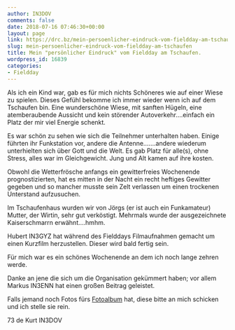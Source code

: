 ```yaml
---
author: IN3DOV
comments: false
date: 2018-07-16 07:46:30+00:00
layout: page
link: https://drc.bz/mein-persoenlicher-eindruck-vom-fieldday-am-tschaufen/
slug: mein-persoenlicher-eindruck-vom-fieldday-am-tschaufen
title: Mein "persönlicher Eindruck" vom Fieldday am Tschaufen.
wordpress_id: 16839
categories:
- Fieldday
---
```


Als ich ein Kind war, gab es für mich nichts Schöneres wie auf einer Wiese zu spielen. Dieses Gefühl bekomme ich immer wieder wenn ich auf dem Tschaufen bin. Eine wunderschöne Wiese, mit sanften Hügeln, eine atemberaubende Aussicht und kein störender Autoverkehr….einfach ein Platz der mir viel Energie schenkt.

Es war schön zu sehen wie sich die Teilnehmer unterhalten haben. Einige führten ihr Funkstation vor, andere die Antenne…….andere wiederum unterhielten sich über Gott und die Welt. Es gab Platz für alle(s), ohne Stress, alles war im Gleichgewicht. Jung und Alt kamen auf ihre kosten.

Obwohl die Wetterfrösche anfangs ein gewitterfreies Wochenende prognostizierten, hat es mitten in der Nacht ein recht heftiges Gewitter gegeben und so mancher musste sein Zelt verlassen um einen trockenen Unterstand aufzusuchen.

Im Tschaufenhaus wurden wir von Jörgs (er ist auch ein Funkamateur) Mutter, der Wirtin, sehr gut verköstigt. Mehrmals wurde der ausgezeichnete Kaiserschmarrn erwähnt….hmhm.

Hubert IN3GYZ hat während des Fielddays Filmaufnahmen gemacht um einen Kurzfilm herzustellen. Dieser wird bald fertig sein.

Für mich war es ein schönes Wochenende an dem ich noch lange zehren werde.

Danke an jene die sich um die Organisation gekümmert haben; vor allem Markus IN3ENN hat einen großen Beitrag geleistet.

Falls jemand noch Fotos fürs [Fotoalbum](https://drc.bz/drc-intern/fotoalbum/?occur=1&cover=0&album=171#wppa-container-1) hat, diese bitte an mich schicken und ich stelle sie rein.

73 de Kurt IN3DOV
